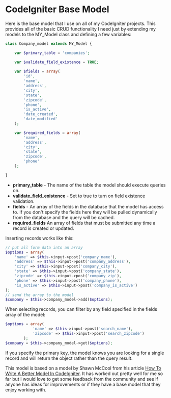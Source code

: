 # CodeIgniter Base Model

Here is the base model that I use on all of my CodeIgniter projects. This provides all of the basic CRUD functionality I need just by extending my models to the MY_Model class and defining a few variables:

```php
class Company_model extends MY_Model {

    var $primary_table = 'companies';

    var $validate_field_existence = TRUE;
            
    var $fields = array(
        'id',
        'name',
        'address',
        'city',
        'state',
        'zipcode',
        'phone',
        'is_active',
        'date_created',
        'date_modified'
    );

    var $required_fields = array(
        'name',
        'address',
        'city',
        'state',
        'zipcode',
        'phone'
    );

}
```
		
* **primary_table** - The name of the table the model should execute queries on.
* **validate_field_existence** - Set to true to turn on field existence validation.
* **fields**  - An array of the fields in the database that the model has access to.  If you don't specify the fields here they will be pulled dynamically from the database and the query will be cached.
* **required_fields** An array of fields that must be submitted any time a record is created or updated.

Inserting records works like this:

```php
// put all form data into an array
$options = array(
    'name' => $this->input->post('company_name'),
    'address' => $this->input->post('company_address'),
    'city' => $this->input->post('company_city'),
    'state' => $this->input->post('company_state'),
    'zipcode' => $this->input->post('company_zip'),
    'phone' => $this->input->post('company_phone'),
    'is_active' => $this->input->post('company_is_active')
);
// send the array to the model
$company = $this->company_model->add($options);
```

When selecting records, you can filter by any field specified in the fields array of the model:

```php
$options = array(
		    'name' => $this->input->post('search_name'),
		    'zipcode' => $this->input->post('search_zipcode')
		);
$company = $this->company_model->get($options);
```
If you specify the primary key, the model knows you are looking for a single record and will return the object rather than the query result.

This model is based on a model by Shawn McCool from his article [How To Write A Better Model In CodeIgniter](http://heybigname.com/2009/08/28/how-to-write-a-better-model-in-code-igniter/). It has worked out pretty well for me so far but I would love to get some feedback from the community and see if anyone has ideas for improvements or if they have a base model that they enjoy working with.
